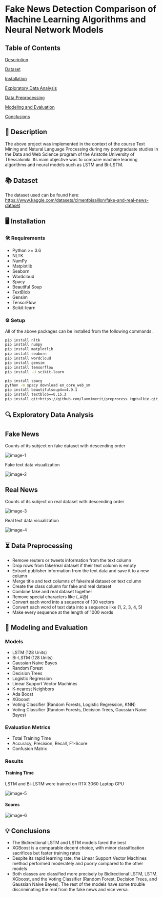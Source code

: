 # Fake News Detection Comparison of Machine Learning Algorithms and Neural Network Models

## Table of Contents

[Description](https://github.com/MariosKadriu/Fake-News-Detection-Comparison-of-Machine-Learning-Algorithms-and-Neural-Network-Models#-description)
 
[Dataset](https://github.com/MariosKadriu/Fake-News-Detection-Comparison-of-Machine-Learning-Algorithms-and-Neural-Network-Models#-dataset)

[Installation](https://github.com/MariosKadriu/Fake-News-Detection-Comparison-of-Machine-Learning-Algorithms-and-Neural-Network-Models#%EF%B8%8F-installation)

[Exploratory Data Analysis](https://github.com/MariosKadriu/Fake-News-Detection-Comparison-of-Machine-Learning-Algorithms-and-Neural-Network-Models#-exploratory-data-analysis)

[Data Preprocessing](https://github.com/MariosKadriu/Fake-News-Detection-Comparison-of-Machine-Learning-Algorithms-and-Neural-Network-Models#-data-preprocessing)

[Modeling and Evaluation](https://github.com/MariosKadriu/Fake-News-Detection-Comparison-of-Machine-Learning-Algorithms-and-Neural-Network-Models#-modeling-and-evaluation)

[Conclusions](https://github.com/MariosKadriu/Fake-News-Detection-Comparison-of-Machine-Learning-Algorithms-and-Neural-Network-Models#-conclusions)

## 📝 Description

The above project was implemented in the context of the course Text Mining and Natural Language Processing during my postgraduate studies in the Data and Web Science program of the Aristotle University of Thessaloniki.    Its main objective was to compare machine learning algorithms and neural models such as LSTM and Bi-LSTM.

## 📚 Dataset

The dataset used can be found here: https://www.kaggle.com/datasets/clmentbisaillon/fake-and-real-news-dataset

## 🖥️ Installation

### 🛠️ Requirements
* Python >= 3.6
* NLTK
* NumPy
* Matplotlib
* Seaborn
* Wordcloud
* Spacy
* Beautiful Soup
* TextBlob
* Gensim
* TensorFlow
* Scikit-learn

### ⚙️ Setup

All of the above packages can be installed from the following commands.

```bash
pip install nltk
pip install numpy
pip install matplotlib
pip install seaborn
pip install wordcloud
pip install gensim
pip install tensorflow
pip install -U scikit-learn

pip install spacy
python -m spacy download en_core_web_sm
pip install beautifulsoup4==4.9.1
pip install textblob==0.15.3
pip install git+https://github.com/laxmimerit/preprocess_kgptalkie.git --upgrade --force-reinstall

```

## 🔍 Exploratory Data Analysis

## Fake News

Counts of its subject on fake dataset with descending order

![image-1](https://user-images.githubusercontent.com/19438003/190975248-54f1f5a7-47c4-48f9-955c-6c326d15b6ee.png)

Fake text data visualization

![image-2](https://user-images.githubusercontent.com/19438003/190975991-9daaeb62-717d-4879-9842-44fdd0b0664f.png)


## Real News

Counts of its subject on real dataset with descending order

![image-3](https://user-images.githubusercontent.com/19438003/190975512-48c20732-9665-4ef0-9bbc-29342c78ab20.png)

Real text data visualization

![image-4](https://user-images.githubusercontent.com/19438003/190976298-65ffeda3-2476-432f-b009-950c44700294.png)


## ⏳ Data Preprocessing

* Remove reuters or tweets information from the text column
* Drop rows from fake/real dataset if their text column is empty
* Extract publisher information from the text data and save it to a new column
* Merge title and text columns of fake/real dataset on text column
* Create the class column for fake and real dataset
* Combine fake and real dataset together
* Remove special characters like (,.#@)
* Convert each word into a sequence of 100 vectors
* Convert each word of text data into a sequence like (1, 2, 3, 4, 5)
* Make every sequence at the length of 1000 words

## 🎯 Modeling and Evaluation

### Models

* LSTM (128 Units)
* Bi-LSTM (128 Units)
* Gaussian Naive Bayes
* Random Forest
* Decision Trees
* Logistic Regression
* Linear Support Vector Machines
* K-nearest Neighbors
* Ada Boost
* XGboost
* Voting Classifier (Random Forests, Logistic Regression, KNN)
* Voting Classifier (Random Forests, Decision Trees, Gaussian Naive Bayes)

### Evaluation Metrics

* Total Training Time
* Accuracy, Precision, Recall, F1-Score
* Confusion Matrix

### Results

#### Training Time
LSTM and Bi-LSTM were trained on RTX 3060 Laptop GPU

![image-5](https://user-images.githubusercontent.com/19438003/190997141-bd2f0817-8b44-4e6f-9c07-017ffe75ce41.jpg)

#### Scores
![image-6](https://user-images.githubusercontent.com/19438003/190997226-9fd01ebf-f9a6-4ecc-98b2-faa96354bd2a.jpg)


## 💡 Conclusions
* The Bidirectional LSTM and LSTM models fared the best
* XGBoost is a comparable decent choice, with minor classification sacrifices but faster training rates
* Despite its rapid learning rate, the Linear Support Vector Machines method performed moderately and poorly compared to the other models
* Both classes are classified more precisely by Bidirectional LSTM, LSTM, XGboost, and the Voting Classifier (Random Forest, Decision Trees, and Gaussian Naive Bayes). The rest of the models have some trouble discriminating the real from the fake news and vice versa.
